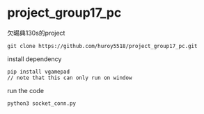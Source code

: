 # project_group17_pc
欠暘典130s的project
```
git clone https://github.com/huroy5518/project_group17_pc.git
```
install dependency
```
pip install vgamepad
// note that this can only run on window
```

run the code
```
python3 socket_conn.py
```
